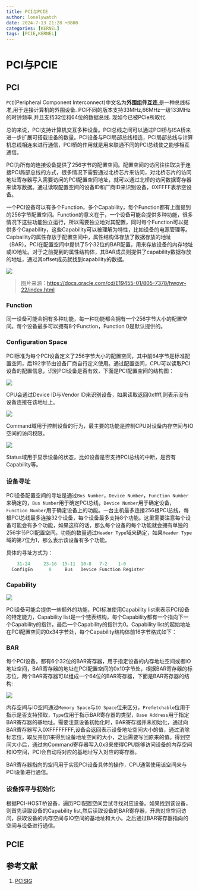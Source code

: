 ```yaml
---
title: PCI与PCIE
author: lonelywatch
date: 2024-7-13 21:28 +0800
categories: [KERNEL]
tags: [PCIE,KERNEL] 
---
```


# PCI与PCIE

## PCI

`PCI`(Peripheral Component Interconnect)中文名为**外围组件互连**,是一种总线标准,用于连接计算机的外围设备. PCI不同的版本支持33MHz,66MHz一级133MHz的时钟频率,并且支持32位和64位的数据总线. 现如今已被PCIe所取代.

总的来说，PCI支持计算机交互多种设备。PCI总线之间可以通过PCI桥与ISA桥来进一步扩展可搭载设备的数量。PCI设备与PCI局部总线相连，PCI局部总线与计算机总线相连来进行通信，PCI桥的作用就是用来联通不同的PCI总线使之能够相互通信。

PCI为所有的连接设备提供了256字节的配置空间。配置空间的访问往往取决于连接PCI局部总线的方式，很多情况下需要通过北桥芯片来访问，对北桥芯片的访问地址寄存器写入需要访问的PCI配置空间地址，就可以通过北桥的访问数据寄存器来读写数据。通过读取配置空间的设备ID和厂商ID来识别设备，0XFFFF表示空设备。 

一个PCI设备可以有多个Function，多个Capability，每个Function都有上面提到的256字节配置空间。Function的意义在于，一个设备可能会提供多种功能，很多情况下这些功能独立运行，所以需要独立地对其配置，同时每个Function可以提供多个Capability，这些Capability可以被理解为特性，比如设备的电源管理等。Capbaility的属性存放于配置空间中，属性结构体存放了数据存放的地址（BAR）。PCI在配置空间中提供了5个32位的BAR配置，用来存放设备的内存地址或IO地址。对于之前提到的属性结构体，其BAR成员则提供了capability数据存放的地址，通过其offset成员就找到capability的数据。

![](https://lonelywatch-1306651324.cos.ap-beijing.myqcloud.com/hwovr.fig66.epsi.gif) 
> 图片来源：https://docs.oracle.com/cd/E19455-01/805-7378/hwovr-22/index.html

### Function

同一设备可能会拥有多种功能，每一种功能都会拥有一个256字节大小的配置空间。每个设备最多可以拥有8个Function，Function 0是默认提供的。

### Configuration Space

PCI标准为每个PCI设备定义了256字节大小的配置空间，其中前64字节是标准配置空间，后192字节由设备厂商自行定义使用。通过配置空间，CPU可以读取PCI设备的配置信息，识别PCI设备是否有效，下面是PCI配置空间的结构图：

![](https://lonelywatch-1306651324.cos.ap-beijing.myqcloud.com/image-20240814104208595.png)

CPU会通过Device ID与Vendor ID来识别设备，如果读取返回0xffff,则表示没有设备连接在该地址上。

![](https://lonelywatch-1306651324.cos.ap-beijing.myqcloud.com/image-20240828164928129.png)

Command域用于控制设备的行为，最主要的功能是控制CPU对设备内存空间与IO空间的访问权限。

![](https://lonelywatch-1306651324.cos.ap-beijing.myqcloud.com/image-20240828165007351.png)

Status域用于显示设备的状态，比如设备是否支持PCI总线的中断，是否有Capability等。

### 设备寻址

PCI设备配置空间的寻址是通过`Bus Number`，`Device Number`，`Function Number`来确定的，`Bus Number`用于确定PCI总线，`Device Number`用于确定设备，`Function Number`用于确定设备上的功能。一台主机最多连接256根PCI总线，每根PCI总线最多连接32个设备，每个设备最多支持8个功能。这里需要注意每个设备可能会有多个功能，如果这样的话，那么每个设备的每个功能就会拥有单独的256字节PCI配置空间。功能的数量通过`Header Type`域来确定，如果`Header Type`域的第7位为1，那么表示该设备有多个功能。

具体的寻址方式为：

```c
    31-24     23-16  15-11  10-8   7-2    1-0
  ConfigEn      0     Bus   Device Function Register

```

### Capability

![](https://lonelywatch-1306651324.cos.ap-beijing.myqcloud.com/image-20240828165753201.png)

PCI设备可能会提供一些额外的功能，PCI标准使用Capability list来表示PCI设备的特定能力，Capability list是一个链表结构，每个Capability都有一个指向下一个Capability的指针，最后一个Capability的指针为0。Capability list的起始地址在PCI配置空间的0x34字节处，每个Capability结构体前16字节格式如下：

### BAR

每个PCI设备，都有6个32位的BAR寄存器，用于指定设备的内存地址空间或者IO地址空间，BAR寄存器的地址在PCI配置空间的0x10字节处，根据BAR寄存器的标志位，两个BAR寄存器可以组成一个64位的BAR寄存器，下面是BAR寄存器的结构:

![](https://lonelywatch-1306651324.cos.ap-beijing.myqcloud.com/image-20240828165725730.png)

内存空间与IO空间通过`Memory Space`与`IO Space`位来区分，`Prefetchable`位用于指示是否支持预取，`Type`位用于指示BAR寄存器的类型，`Base Address`用于指定BAR寄存器的基地址。需要注意设备初始化时，BAR寄存器并未初始化，通过向BAR寄存器写入0XFFFFFFFF,设备会返回表示设备地址空间大小的值，通过消除标志位，取反并加1来得到设备地址空间的大小，之后需要写回原来的值。得到空间大小后，通过向Command寄存器写入0x3来使得CPU能够访问设备的内存空间和IO空间，PCI会自动将对应的基地址写入对应的寄存器。

BAR寄存器指向的空间用于实现PCI设备具体的操作，CPU通常使用该空间来与PCI设备进行通信。

### 设备探寻与初始化

根据PCI-HOST桥设备，遍历PCI配置空间尝试寻找对应设备。如果找到该设备，则首先读取设备的Capability list,然后读取设备的BAR寄存器，开启对应空间访问，获取设备的内存空间与IO空间的基地址和大小。之后通过BAR寄存器指向的空间与设备进行通信。

## PCIE

## 参考文献

1. [PCISIG](https://pcisig.com/specifications/conventional/)